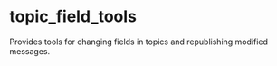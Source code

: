 # topic_field_tools
Provides tools for changing fields in topics and republishing modified messages.
